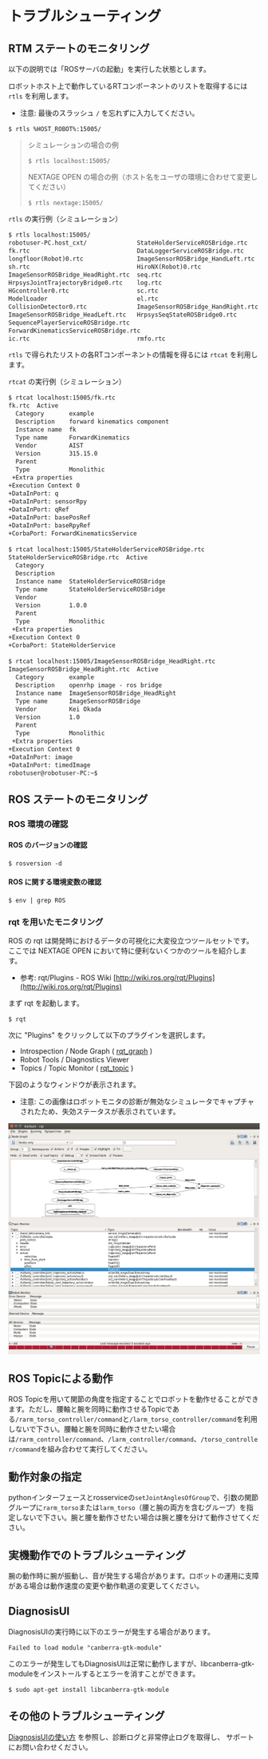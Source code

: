 # トラブルシューティング

## RTM ステートのモニタリング<!--monitoring-the-rtm-state-->

以下の説明では「ROSサーバの起動」を実行した状態とします。

ロボットホスト上で動作しているRTコンポーネントのリストを取得するには `rtls` を利用します。

- 注意: 最後のスラッシュ `/` を忘れずに入力してください。

```
$ rtls %HOST_ROBOT%:15005/
```

> シミュレーションの場合の例
>
> ```
> $ rtls localhost:15005/
> ```
>
> NEXTAGE OPEN の場合の例（ホスト名をユーザの環境に合わせて変更してください）
>
> ```
> $ rtls nextage:15005/
> ```

`rtls` の実行例（シミュレーション）

```
$ rtls localhost:15005/
robotuser-PC.host_cxt/              StateHolderServiceROSBridge.rtc
fk.rtc                              DataLoggerServiceROSBridge.rtc
longfloor(Robot)0.rtc               ImageSensorROSBridge_HandLeft.rtc
sh.rtc                              HiroNX(Robot)0.rtc
ImageSensorROSBridge_HeadRight.rtc  seq.rtc
HrpsysJointTrajectoryBridge0.rtc    log.rtc
HGcontroller0.rtc                   sc.rtc
ModelLoader                         el.rtc
CollisionDetector0.rtc              ImageSensorROSBridge_HandRight.rtc
ImageSensorROSBridge_HeadLeft.rtc   HrpsysSeqStateROSBridge0.rtc
SequencePlayerServiceROSBridge.rtc  ForwardKinematicsServiceROSBridge.rtc
ic.rtc                              rmfo.rtc
```

`rtls` で得られたリストの各RTコンポーネントの情報を得るには `rtcat` を利用します。

<!-- ``` -->
<!-- $ rtls %HOST_ROBOT%:15005/%CONPONENT_NAME% -->
<!-- ``` -->

`rtcat` の実行例（シミュレーション）

```
$ rtcat localhost:15005/fk.rtc
fk.rtc  Active
  Category       example
  Description    forward kinematics component
  Instance name  fk
  Type name      ForwardKinematics
  Vendor         AIST
  Version        315.15.0
  Parent         
  Type           Monolithic
 +Extra properties
+Execution Context 0
+DataInPort: q
+DataInPort: sensorRpy
+DataInPort: qRef
+DataInPort: basePosRef
+DataInPort: baseRpyRef
+CorbaPort: ForwardKinematicsService

$ rtcat localhost:15005/StateHolderServiceROSBridge.rtc
StateHolderServiceROSBridge.rtc  Active
  Category       
  Description    
  Instance name  StateHolderServiceROSBridge
  Type name      StateHolderServiceROSBridge
  Vendor         
  Version        1.0.0
  Parent         
  Type           Monolithic
 +Extra properties
+Execution Context 0
+CorbaPort: StateHolderService

$ rtcat localhost:15005/ImageSensorROSBridge_HeadRight.rtc
ImageSensorROSBridge_HeadRight.rtc  Active
  Category       example
  Description    openrhp image - ros bridge
  Instance name  ImageSensorROSBridge_HeadRight
  Type name      ImageSensorROSBridge
  Vendor         Kei Okada
  Version        1.0
  Parent
  Type           Monolithic
 +Extra properties
+Execution Context 0
+DataInPort: image
+DataInPort: timedImage
robotuser@robotuser-PC:~$
```


## ROS ステートのモニタリング<!--monitoring-the-ros-state-->

### ROS 環境の確認<!--checking-the-ros-environments-->

#### ROS のバージョンの確認<!--checking-the-ros-version-->

```
$ rosversion -d
```

#### ROS に関する環境変数の確認<!--checking-the-ros-environment-variable-->

```
$ env | grep ROS
```

### rqt を用いたモニタリング<!--monitoring-with-rqt-->

ROS の rqt は開発時におけるデータの可視化に大変役立つツールセットです。
ここでは NEXTAGE OPEN において特に便利ないくつかのツールを紹介します。

- 参考: rqt/Plugins - ROS Wiki [http://wiki.ros.org/rqt/Plugins](http://wiki.ros.org/rqt/Plugins)

まず rqt を起動します。

```
$ rqt
```

次に "Plugins" をクリックして以下のプラグインを選択します。

- Introspection / Node Graph ( [rqt_graph](http://wiki.ros.org/rqt_graph) )
- Robot Tools / Diagnostics Viewer  
- Topics / Topic Monitor ( [rqt_topic](http://wiki.ros.org/rqt_topic) )

下図のようなウィンドウが表示されます。

- 注意: この画像はロボットモニタの診断が無効なシミュレータでキャプチャされたため、失効ステータスが表示されています。

![rqt Window](../images/nxo_images/snap_rqt_graph_monitor_topic_vertical.png)

## ROS Topicによる動作
ROS Topicを用いて関節の角度を指定することでロボットを動作せることができます。ただし、腰軸と腕を同時に動作させるTopicである`/rarm_torso_controller/command`と`/larm_torso_controller/command`を利用しないで下さい。腰軸と腕を同時に動作させたい場合は`/rarm_controller/command`、`/larm_controller/command`、`/torso_controller/command`を組み合わせて実行してください。

## 動作対象の指定
pythonインターフェースとrosserviceの`setJointAnglesOfGroup`で、引数の関節グループに`rarm_torso`または`larm_torso`（腰と腕の両方を含むグループ）を指定しないで下さい。腕と腰を動作させたい場合は腕と腰を分けて動作させてください。

## 実機動作でのトラブルシューティング
腕の動作時に腕が振動し、音が発生する場合があります。ロボットの運用に支障がある場合は動作速度の変更や動作軌道の変更してください。

## DiagnosisUI
DiagnosisUIの実行時に以下のエラーが発生する場合があります。

```
Failed to load module "canberra-gtk-module"
```

このエラーが発生してもDiagnosisUIは正常に動作しますが、libcanberra-gtk-moduleをインストールするとエラーを消すことができます。

```
$ sudo apt-get install libcanberra-gtk-module
```

## その他のトラブルシューティング<!--troubleshooting-with-qnx-->
[DiagnosisUIの使い方](manual_ja_tutorial_gui.html) を参照し、診断ログと非常停止ログを取得し、
サポートにお問い合わせください。

<!-- HIRO / NEXTAGE OPEN の QNX 内プロセスの状態を見るリモート監視ツールがないため、 -->
<!-- その状態を見るためには QNX コンピュータ上のログファイルの内容を見る必要があります。 -->

<!-- ### ログの回収<TODO ログインさせない場合どう取得する？> -->

<!-- QNX のログファイルは `/opt/jsk/var/log` にあります。 -->

<!-- - Nameserver.log -->
<!--   - OpenRTM または CORBA に関係したログの多くが記載 -->
<!-- - Modelloader.log -->
<!--   - OpenHRP3 に関するログ -->
<!-- - rtcd.log -->
<!--   - hrpsys のRTコンポーネントに関連したログ -->

<!-- これらのログファイルは次のいずれかの方法で取得することができます。 -->

<!-- ##### 【推奨】 ログファイルの zip ボールを取得するスクリプトを実行する -->

<!-- - 注意: rtmros_hironx 1.1.25 以降で利用可能 -->

<!-- ``` -->
<!-- # Simplest -->

<!-- $ rosrun hironx_ros_bridge qnx_fetch_log.sh nextage qnx_nxo_user -->
<!-- $ rosrun hironx_ros_bridge qnx_fetch_log.sh 192.168.128.10 root -->
<!-- : -->
<!-- $ ls -->
<!-- opt_jsk_var_logs_20170602-020236.zip -->

<!-- # Fetch only files generated after certain date. "1" can be anything except "archive" -->

<!-- $ rosrun hironx_ros_bridge qnx_fetch_log.sh nextage qnx_nxo_user 1 2017-01-11 -->
<!-- ``` -->

<!-- ##### 【代替】 QNX にリモート接続する -->

<!-- QNX コンピュータに SSH 接続をして、 -->
<!-- ディレクトリ `/opt/jsk/var/log` 下にあるログファイルにアクセスしてください。 -->

<!-- ### ログのチェック -->

<!-- #### ロボット肩LEDが電源投入後に緑色点灯状態にならない場合 -->

<!-- 電源投入後正常起動した場合はロボット肩LEDが緑色点灯する状態となります。 -->
<!-- それ以外の場合は QNX のログを確認してください。 -->

<!-- `/opt/jsk/var/log/rtcd.log` が次のようになってるかを確認してください。 -->

<!-- ``` -->
<!-- Logger::Logger: streambuf address = 0x805fc70 -->
<!-- hrpExecutionContext is registered -->
<!-- pdgains.file_name: /opt/jsk/etc/HIRONX/hrprtc/PDgains.sav -->
<!-- dof = 15 -->
<!-- open_iob - shmif instance at 0x80b3f58 -->
<!-- the number of gyros = 0 -->
<!-- the number of accelerometers = 0 -->
<!-- the number of force sensors = 0 -->
<!-- period = 5[ms], priority = 49 -->
<!-- ``` -->

<!-- `/opt/jsk/var/log/Nameserver.log` が次のようになってるかを確認してください。 -->

<!-- ``` -->
<!-- Sat Jan 24 10:55:33 2015: -->

<!-- Starting omniNames for the first time. -->
<!-- Wrote initial log file. -->
<!-- Read log file successfully. -->
<!-- Root context is IOR:010000002b00000049444c3a6f6d672e6f72672f436f734e616d696e672f4e616d696e67436f6e74 -->
<!-- 6578744578743a312e300000010000000000000070000000010102000d0000003139322e3136382e312e313600009d3a0b00 -->
<!-- 00004e616d6553657276696365000300000000000000080000000100000000545441010000001c0000000100000001000100 -->
<!-- 0100000001000105090101000100000009010100035454410800000095fbc2540100001b -->
<!-- Checkpointing Phase 1: Prepare. -->
<!-- Checkpointing Phase 2: Commit. -->
<!-- Checkpointing completed. -->

<!-- Sat Jan 24 11:10:33 2015: -->

<!-- Checkpointing Phase 1: Prepare. -->
<!-- Checkpointing Phase 2: Commit. -->
<!-- Checkpointing completed. -->
<!-- ``` -->

<!-- `/opt/jsk/var/log/ModelLoader.log` が次のようになっているかを確認してください。 -->

<!-- ``` -->
<!-- ready -->
<!-- loading /opt/jsk/etc/HIRONX/model/main.wrl -->
<!-- Humanoid node -->
<!-- Joint nodeWAIST -->
<!--   Segment node WAIST_Link -->
<!--   Joint nodeCHEST_JOINT0 -->
<!--     Segment node CHEST_JOINT0_Link -->
<!--     Joint nodeHEAD_JOINT0 -->
<!--       Segment node HEAD_JOINT0_Link -->
<!--       Joint nodeHEAD_JOINT1 -->
<!--         Segment node HEAD_JOINT1_Link -->
<!--         VisionSensorCAMERA_HEAD_R -->
<!--         VisionSensorCAMERA_HEAD_L -->
<!--     Joint nodeRARM_JOINT0 -->
<!--       Segment node RARM_JOINT0_Link -->
<!--       Joint nodeRARM_JOINT1 -->
<!--         Segment node RARM_JOINT1_Link -->
<!--         Joint nodeRARM_JOINT2 -->
<!--           Segment node RARM_JOINT2_Link -->
<!--           Joint nodeRARM_JOINT3 -->
<!--             Segment node RARM_JOINT3_Link -->
<!--             Joint nodeRARM_JOINT4 -->
<!--               Segment node RARM_JOINT4_Link -->
<!--               Joint nodeRARM_JOINT5 -->
<!--                 Segment node RARM_JOINT5_Link -->
<!--     Joint nodeLARM_JOINT0 -->
<!--       Segment node LARM_JOINT0_Link -->
<!--       Joint nodeLARM_JOINT1 -->
<!--         Segment node LARM_JOINT1_Link -->
<!--         Joint nodeLARM_JOINT2 -->
<!--           Segment node LARM_JOINT2_Link -->
<!--           Joint nodeLARM_JOINT3 -->
<!--             Segment node LARM_JOINT3_Link -->
<!--             Joint nodeLARM_JOINT4 -->
<!--               Segment node LARM_JOINT4_Link -->
<!--               Joint nodeLARM_JOINT5 -->
<!--                 Segment node LARM_JOINT5_Link -->
<!-- The model was successfully loaded ! -->
<!-- ``` -->

<!-- すべてのログが上記のような表示でしたらログに関しては正常で、 -->
<!-- 他に何か複雑なことが起こっている可能性があります。 -->
<!-- サポートにお問い合わせください。 -->


<!-- EOF -->
